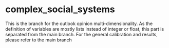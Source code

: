# complex_social_systems

This is the branch for the outlook opinion multi-dimensionality. As the definition of variables are mostly lists instead of integer or float, this part is separated from the main branch. For the general calibration and results, please refer to the main branch
